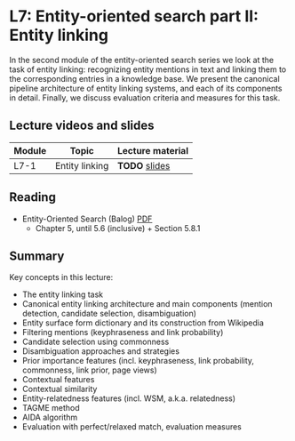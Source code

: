 # L7: Entity-oriented search part II: Entity linking

In the second module of the entity-oriented search series we look at the task of entity linking: recognizing entity mentions in text and linking them to the corresponding entries in a knowledge base.  We present the canonical pipeline architecture of entity linking systems, and each of its components in detail.  Finally, we discuss evaluation criteria and measures for this task.

## Lecture videos and slides

| **Module** | **Topic** | **Lecture material** |
| -- | -- | -- | 
| L7-1 | Entity linking | **TODO** [slides]() |

## Reading


  * Entity-Oriented Search (Balog) [PDF](https://rd.springer.com/content/pdf/10.1007%2F978-3-319-93935-3.pdf)
    - Chapter 5, until 5.6 (inclusive) + Section 5.8.1



## Summary

Key concepts in this lecture:

  * The entity linking task
  * Canonical entity linking architecture and main components (mention detection, candidate selection, disambiguation)
  * Entity surface form dictionary and its construction from Wikipedia
  * Filtering mentions (keyphraseness and link probability)
  * Candidate selection using commonness
  * Disambiguation approaches and strategies
  * Prior importance features (incl. keyphraseness, link probability, commonness, link prior, page views)
  * Contextual features
  * Contextual similarity
  * Entity-relatedness features (incl. WSM, a.k.a. relatedness)
  * TAGME method
  * AIDA algorithm
  * Evaluation with perfect/relaxed match, evaluation measures
